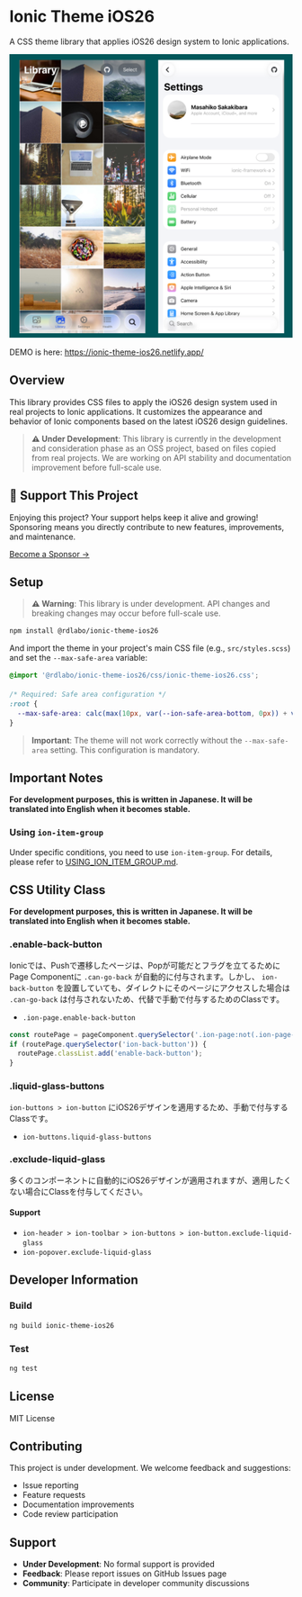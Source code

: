 # Ionic Theme iOS26

A CSS theme library that applies iOS26 design system to Ionic applications.

![](screenshots/ios26.png)

DEMO is here: https://ionic-theme-ios26.netlify.app/

## Overview

This library provides CSS files to apply the iOS26 design system used in real projects to Ionic applications. It customizes the appearance and behavior of Ionic components based on the latest iOS26 design guidelines.

> **⚠️ Under Development**: This library is currently in the development and consideration phase as an OSS project, based on files copied from real projects. We are working on API stability and documentation improvement before full-scale use.

## 💖 Support This Project

Enjoying this project? Your support helps keep it alive and growing!  
Sponsoring means you directly contribute to new features, improvements, and maintenance.

[Become a Sponsor →](https://github.com/sponsors/rdlabo)

## Setup

> **⚠️ Warning**: This library is under development. API changes and breaking changes may occur before full-scale use.

```bash
npm install @rdlabo/ionic-theme-ios26
```

And import the theme in your project's main CSS file (e.g., `src/styles.scss`) and set the `--max-safe-area` variable:

```scss
@import '@rdlabo/ionic-theme-ios26/css/ionic-theme-ios26.css';

/* Required: Safe area configuration */
:root {
  --max-safe-area: calc(max(10px, var(--ion-safe-area-bottom, 0px)) + var(--admob-safe-area, 0px));
}
```

> **Important**: The theme will not work correctly without the `--max-safe-area` setting. This configuration is mandatory.

## Important Notes

__For development purposes, this is written in Japanese. It will be translated into English when it becomes stable.__

### Using `ion-item-group`

Under specific conditions, you need to use `ion-item-group`. For details, please refer to [USING_ION_ITEM_GROUP.md](./USING_ION_ITEM_GROUP.md).


## CSS Utility Class
__For development purposes, this is written in Japanese. It will be translated into English when it becomes stable.__

### .enable-back-button

Ionicでは、Pushで遷移したページは、Popが可能だとフラグを立てるためにPage Componentに `.can-go-back` が自動的に付与されます。しかし、 `ion-back-button` を設置していても、ダイレクトにそのページにアクセスした場合は `.can-go-back` は付与されないため、代替で手動で付与するためのClassです。

- `.ion-page.enable-back-button`

```typescript
const routePage = pageComponent.querySelector('.ion-page:not(.ion-page-hidden)');
if (routePage.querySelector('ion-back-button')) {
  routePage.classList.add('enable-back-button');
}
```

### .liquid-glass-buttons

`ion-buttons > ion-button` にiOS26デザインを適用するため、手動で付与するClassです。

- `ion-buttons.liquid-glass-buttons`

### .exclude-liquid-glass

多くのコンポーネントに自動的にiOS26デザインが適用されますが、適用したくない場合にClassを付与してください。

#### Support
- `ion-header > ion-toolbar > ion-buttons > ion-button.exclude-liquid-glass`
- `ion-popover.exclude-liquid-glass`

## Developer Information

### Build

```bash
ng build ionic-theme-ios26
```

### Test

```bash
ng test
```

## License

MIT License

## Contributing

This project is under development. We welcome feedback and suggestions:

- Issue reporting
- Feature requests
- Documentation improvements
- Code review participation

## Support

- **Under Development**: No formal support is provided
- **Feedback**: Please report issues on GitHub Issues page
- **Community**: Participate in developer community discussions
